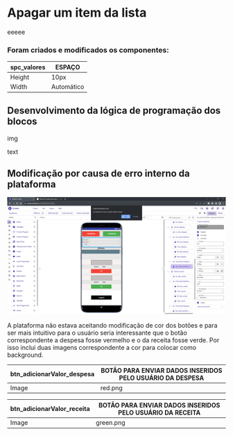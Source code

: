 # Apagar um item da lista
eeeee

### Foram criados e modificados os componentes:

| spc_valores | ESPAÇO |
|---|---|
|Height | 10px |
|Width | Automático |


## Desenvolvimento da lógica de programação dos blocos

img

text



## Modificação por causa de erro interno da plataforma

![Alt text](image.png)


A plataforma não estava aceitando modificação de cor dos botões e para ser mais intuitivo para o usuário seria interessante que o botão correspondente a despesa fosse vermelho e o da receita fosse verde. Por isso inclui duas imagens correspondente a cor para colocar como background.
	
| btn_adicionarValor_despesa | BOTÃO PARA ENVIAR DADOS INSERIDOS PELO USUÁRIO DA DESPESA|
|---|---|
|Image | red.png |

| btn_adicionarValor_receita | BOTÃO PARA ENVIAR DADOS INSERIDOS PELO USUÁRIO DA RECEITA |
|---|---|
|Image | green.png |


